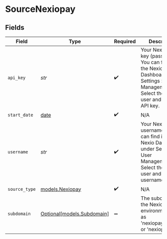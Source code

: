 # SourceNexiopay


## Fields

| Field                                                                                                                                             | Type                                                                                                                                              | Required                                                                                                                                          | Description                                                                                                                                       |
| ------------------------------------------------------------------------------------------------------------------------------------------------- | ------------------------------------------------------------------------------------------------------------------------------------------------- | ------------------------------------------------------------------------------------------------------------------------------------------------- | ------------------------------------------------------------------------------------------------------------------------------------------------- |
| `api_key`                                                                                                                                         | *str*                                                                                                                                             | :heavy_check_mark:                                                                                                                                | Your Nexio API key (password). You can find it in the Nexio Dashboard under Settings > User Management. Select the API user and copy the API key. |
| `start_date`                                                                                                                                      | [date](https://docs.python.org/3/library/datetime.html#date-objects)                                                                              | :heavy_check_mark:                                                                                                                                | N/A                                                                                                                                               |
| `username`                                                                                                                                        | *str*                                                                                                                                             | :heavy_check_mark:                                                                                                                                | Your Nexio API username. You can find it in the Nexio Dashboard under Settings > User Management. Select the API user and copy the username.      |
| `source_type`                                                                                                                                     | [models.Nexiopay](../models/nexiopay.md)                                                                                                          | :heavy_check_mark:                                                                                                                                | N/A                                                                                                                                               |
| `subdomain`                                                                                                                                       | [Optional[models.Subdomain]](../models/subdomain.md)                                                                                              | :heavy_minus_sign:                                                                                                                                | The subdomain for the Nexio API environment, such as 'nexiopaysandbox' or 'nexiopay'.                                                             |